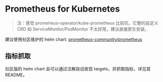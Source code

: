 # Prometheus for Kubernetes

>注：感觉 promeheus-operator/kube-prometheus 比较坑，它整的自定义 CRD 如 ServiceMonitor/PodMonitor 不太好用，建议直接原生安装。

建议使用社区维护的 helm chart: [prometheus-community/prometheus](https://github.com/prometheus-community/helm-charts/blob/main/charts/prometheus/README.md#scraping-pod-metrics-via-annotations)


## 指标抓取

社区版的 helm chart 会可以通过注解自动发现 targets，并抓取指标，详见其 README。


